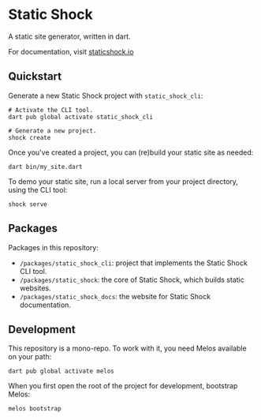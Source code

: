 # Static Shock
A static site generator, written in dart.

For documentation, visit [staticshock.io](https://staticshock.io)

## Quickstart
Generate a new Static Shock project with `static_shock_cli`:

    # Activate the CLI tool.
    dart pub global activate static_shock_cli

    # Generate a new project.
    shock create

Once you've created a project, you can (re)build your static site as needed:

    dart bin/my_site.dart

To demo your static site, run a local server from your project directory, using the CLI tool:

    shock serve

## Packages
Packages in this repository:

 * `/packages/static_shock_cli`: project that implements the Static Shock CLI tool.
 * `/packages/static_shock`: the core of Static Shock, which builds static websites.
 * `/packages/static_shock_docs`: the website for Static Shock documentation.

## Development
This repository is a mono-repo. To work with it, you need Melos available on your path:

    dart pub global activate melos

When you first open the root of the project for development, bootstrap Melos:

    melos bootstrap

